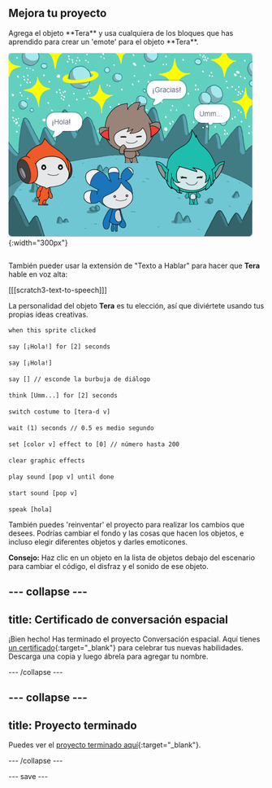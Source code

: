 ## Mejora tu proyecto

<div style="display: flex; flex-wrap: wrap">
<div style="flex-basis: 200px; flex-grow: 1; margin-right: 15px;">
Agrega el objeto **Tera** y usa cualquiera de los bloques que has aprendido para crear un 'emote' para el objeto **Tera**.
</div>
<div>

![El objeto Tera en el Escenario.](images/tera-step.png){:width="300px"}

</div>
</div>

También pueder usar la extensión de "Texto a Hablar" para hacer que **Tera** hable en voz alta:

[[[scratch3-text-to-speech]]]

La personalidad del objeto **Tera** es tu elección, así que diviértete usando tus propias ideas creativas.

```blocks3
when this sprite clicked

say [¡Hola!] for [2] seconds

say [¡Hola!]

say [] // esconde la burbuja de diálogo

think [Umm...] for [2] seconds

switch costume to [tera-d v]

wait (1) seconds // 0.5 es medio segundo

set [color v] effect to [0] // número hasta 200

clear graphic effects

play sound [pop v] until done

start sound [pop v]

speak [hola]
```

También puedes 'reinventar' el proyecto para realizar los cambios que desees. Podrías cambiar el fondo y las cosas que hacen los objetos, e incluso elegir diferentes objetos y darles emoticones.

**Consejo:** Haz clic en un objeto en la lista de objetos debajo del escenario para cambiar el código, el disfraz y el sonido de ese objeto.

--- collapse ---
---
title: Certificado de conversación espacial
---

¡Bien hecho! Has terminado el proyecto Conversación espacial. Aquí tienes [un certificado](https://drive.google.com/file/d/18xx4uNIyRSty_2ujHkGDzGwTgfSGC1AF/view?usp=sharing){:target="_blank"} para celebrar tus nuevas habilidades. Descarga una copia y luego ábrela para agregar tu nombre.

--- /collapse ---

--- collapse ---
---
title: Proyecto terminado
---

Puedes ver el [proyecto terminado aquí](https://scratch.mit.edu/projects/599525747/){:target="_blank"}.

--- /collapse ---

--- save ---
